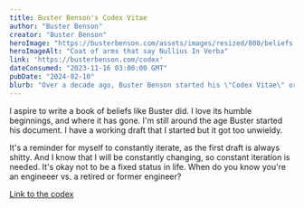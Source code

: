 ```yaml
---
title: Buster Benson's Codex Vitae
author: "Buster Benson"
creator: "Buster Benson"
heroImage: "https://busterbenson.com/assets/images/resized/800/beliefs.jpg"
heroImageAlt: "Coat of arms that say Nullius In Verba"
link: 'https://busterbenson.com/codex'
dateConsumed: "2023-11-16 03:00:00 GMT"
pubDate: "2024-02-10"
blurb: "Over a decade ago, Buster Benson started his \"Codex Vitae\" or book of beliefs. He started small and re-visited it every year, updating his beliefs as his life changes."
---
```


I aspire to write a book of beliefs like Buster did. I love its humble beginnings, and where it has gone. I'm still around the age Buster started his document. I have a working draft that I started but it got too unwieldy.

It's a reminder for myself to constantly iterate, as the first draft is always shitty. And I know that I will be constantly changing, so constant iteration is needed. It's okay not to be a fixed status in life. When do you know you're an engineeer vs. a retired or former engineer?

[Link to the codex](https://busterbenson.com/codex)
